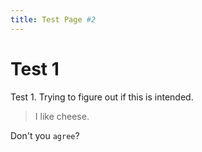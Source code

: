 ```yaml
---
title: Test Page #2
---
```

# Test 1

Test 1. Trying to figure out if this is intended.

> I like cheese.

Don't you `agree`?
